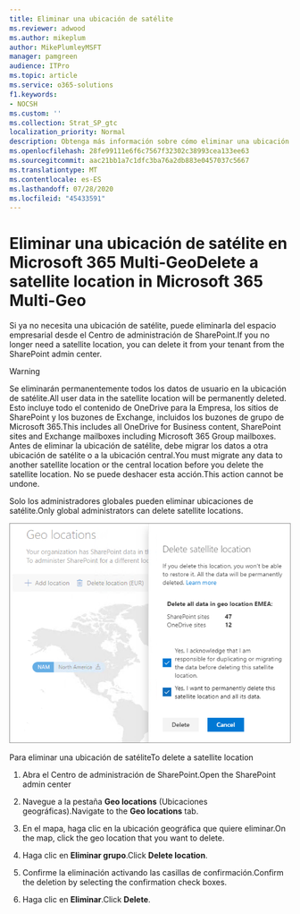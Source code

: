 ```yaml
---
title: Eliminar una ubicación de satélite
ms.reviewer: adwood
ms.author: mikeplum
author: MikePlumleyMSFT
manager: pamgreen
audience: ITPro
ms.topic: article
ms.service: o365-solutions
f1.keywords:
- NOCSH
ms.custom: ''
ms.collection: Strat_SP_gtc
localization_priority: Normal
description: Obtenga más información sobre cómo eliminar una ubicación de satélite en Microsoft 365 Multi-Geo.
ms.openlocfilehash: 28fe99111e6f6c7567f32302c38993cea133ee63
ms.sourcegitcommit: aac21bb1a7c1dfc3ba76a2db883e0457037c5667
ms.translationtype: MT
ms.contentlocale: es-ES
ms.lasthandoff: 07/28/2020
ms.locfileid: "45433591"
---
```

# <a name="delete-a-satellite-location-in-microsoft-365-multi-geo"></a><span data-ttu-id="1fb55-103">Eliminar una ubicación de satélite en Microsoft 365 Multi-Geo</span><span class="sxs-lookup"><span data-stu-id="1fb55-103">Delete a satellite location in Microsoft 365 Multi-Geo</span></span>

<span data-ttu-id="1fb55-104">Si ya no necesita una ubicación de satélite, puede eliminarla del espacio empresarial desde el Centro de administración de SharePoint.</span><span class="sxs-lookup"><span data-stu-id="1fb55-104">If you no longer need a satellite location, you can delete it from your tenant from the SharePoint admin center.</span></span>

> [!WARNING]
> <span data-ttu-id="1fb55-105">Se eliminarán permanentemente todos los datos de usuario en la ubicación de satélite.</span><span class="sxs-lookup"><span data-stu-id="1fb55-105">All user data in the satellite location will be permanently deleted.</span></span> <span data-ttu-id="1fb55-106">Esto incluye todo el contenido de OneDrive para la Empresa, los sitios de SharePoint y los buzones de Exchange, incluidos los buzones de grupo de Microsoft 365.</span><span class="sxs-lookup"><span data-stu-id="1fb55-106">This includes all OneDrive for Business content, SharePoint sites and Exchange mailboxes including Microsoft 365 Group mailboxes.</span></span> <span data-ttu-id="1fb55-107">Antes de eliminar la ubicación de satélite, debe migrar los datos a otra ubicación de satélite o a la ubicación central.</span><span class="sxs-lookup"><span data-stu-id="1fb55-107">You must migrate any data to another satellite location or the central location before you delete the satellite location.</span></span> <span data-ttu-id="1fb55-108">No se puede deshacer esta acción.</span><span class="sxs-lookup"><span data-stu-id="1fb55-108">This action cannot be undone.</span></span>

<span data-ttu-id="1fb55-109">Solo los administradores globales pueden eliminar ubicaciones de satélite.</span><span class="sxs-lookup"><span data-stu-id="1fb55-109">Only global administrators can delete satellite locations.</span></span>

![Captura de pantalla del centro de administración multigeográfico en la que se muestra la interfaz de usuario de eliminación de una ubicación geográfica](media/multi-geo-delete-satellite-location.png)

<span data-ttu-id="1fb55-111">Para eliminar una ubicación de satélite</span><span class="sxs-lookup"><span data-stu-id="1fb55-111">To delete a satellite location</span></span>

1. <span data-ttu-id="1fb55-112">Abra el Centro de administración de SharePoint.</span><span class="sxs-lookup"><span data-stu-id="1fb55-112">Open the SharePoint admin center</span></span>

2. <span data-ttu-id="1fb55-113">Navegue a la pestaña **Geo locations** (Ubicaciones geográficas).</span><span class="sxs-lookup"><span data-stu-id="1fb55-113">Navigate to the **Geo locations** tab.</span></span>

3. <span data-ttu-id="1fb55-114">En el mapa, haga clic en la ubicación geográfica que quiere eliminar.</span><span class="sxs-lookup"><span data-stu-id="1fb55-114">On the map, click the geo location that you want to delete.</span></span>

4. <span data-ttu-id="1fb55-115">Haga clic en **Eliminar grupo**.</span><span class="sxs-lookup"><span data-stu-id="1fb55-115">Click **Delete location**.</span></span>

5. <span data-ttu-id="1fb55-116">Confirme la eliminación activando las casillas de confirmación.</span><span class="sxs-lookup"><span data-stu-id="1fb55-116">Confirm the deletion by selecting the confirmation check boxes.</span></span>

6. <span data-ttu-id="1fb55-117">Haga clic en **Eliminar**.</span><span class="sxs-lookup"><span data-stu-id="1fb55-117">Click **Delete**.</span></span>
